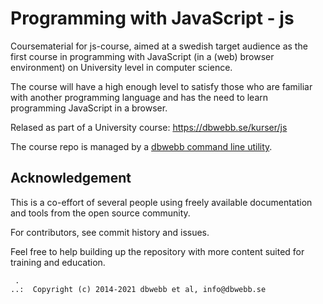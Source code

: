 Programming with JavaScript - js
===================

<!-- [![Join the chat at https://gitter.im/mosbth/javascript1](https://badges.gitter.im/Join%20Chat.svg)](https://gitter.im/mosbth/javascript1?utm_source=badge&utm_medium=badge&utm_campaign=pr-badge&utm_content=badge)
[![Build Status](https://travis-ci.org/dbwebb-se/javascript1.svg?branch=master)](https://travis-ci.org/dbwebb-se/javascript1)
[![CircleCI](https://circleci.com/gh/dbwebb-se/javascript1.svg?style=svg)](https://circleci.com/gh/dbwebb-se/javascript1) -->


Coursematerial for js-course, aimed at a swedish target audience as the first course in programming with JavaScript (in a (web) browser environment) on University level in computer science.

The course will have a high enough level to satisfy those who are familiar with another programming language and has the need to learn programming JavaScript in a browser.

Relased as part of a University course: https://dbwebb.se/kurser/js

The course repo is managed by a [dbwebb command line utility](https://dbwebb.se/dbwebb-cli).



Acknowledgement
-------------------

This is a co-effort of several people using freely available documentation and tools from the open source community.

For contributors, see commit history and issues.

Feel free to help building up the repository with more content suited for training and education.




```
 .
..:  Copyright (c) 2014-2021 dbwebb et al, info@dbwebb.se
```
